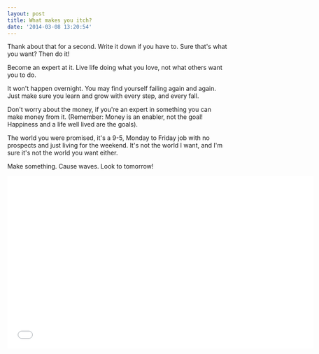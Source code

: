 ```yaml
---
layout: post
title: What makes you itch?
date: '2014-03-08 13:20:54'
---
```


Thank about that for a second. Write it down if you have to. Sure that's what you want? Then do it!

Become an expert at it. Live life doing what you love, not what others want you to do. 

It won't happen overnight. You may find yourself failing again and again. Just make sure you learn and grow with every step, and every fall.

Don't worry about the money, if you're an expert in something you can make money from it. (Remember: Money is an enabler, not the goal! Happiness and a life well lived are the goals).

The world you were promised, it's a 9-5, Monday to Friday job with no prospects and just living for the weekend. It's not the world I want, and I'm sure it's not the world you want either.

Make something. Cause waves. Look to tomorrow!

<iframe width="700" height="394" src="//www.youtube-nocookie.com/embed/je3rQevW-cw" frameborder="0" allowfullscreen></iframe>
